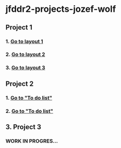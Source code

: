 # jfddr2-projects-jozef-wolf
## Project 1 
### 1. [Go to layout 1](https://infoshareacademy.github.io/jfddr2-projects-jozef-wolf/layout1/index.html)

### 2. [Go to layout 2](https://infoshareacademy.github.io/jfddr2-projects-jozef-wolf/layout2/index.html)

### 3. [Go to layout 3](https://infoshareacademy.github.io/jfddr2-projects-jozef-wolf/layout3/index.html)

## Project 2 

### 1. [Go to "To do list"](https://infoshareacademy.github.io/jfddr2-projects-jozef-wolf/project2/to-do-list/app.js)

### 2. [Go to "To do list"](https://infoshareacademy.github.io/jfddr2-projects-jozef-wolf/project2/slide-show/main.js)

## 3. Project 3

### WORK IN PROGRES...

